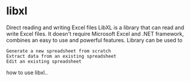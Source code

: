 # libxl
Direct reading and writing Excel files
LibXL is a library that can read and write Excel files. It doesn't require Microsoft Excel and .NET framework, combines an easy to use and powerful features. Library can be used to

    Generate a new spreadsheet from scratch
    Extract data from an existing spreadsheet
    Edit an existing spreadsheet


how to use libxl..
